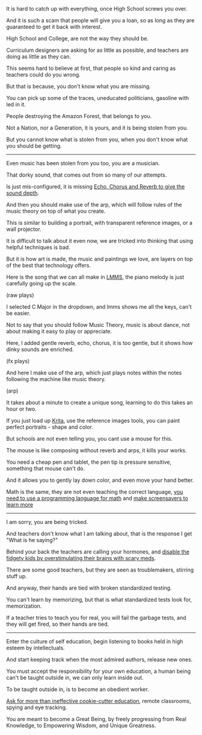 It is hard to catch up with everything,
once High School screws you over.

And it is such a scam that people will give you a loan,
so as long as they are guaranteed to get it back with interest.

High School and College,
are not the way they should be.

Curriculum designers are asking for as little as possible,
and teachers are doing as little as they can.

This seems hard to believe at first,
that people so kind and caring as teachers could do you wrong.

But that is because,
you don't know what you are missing.

You can pick up some of the traces,
uneducated politicians, gasoline with led in it.

People destroying the Amazon Forest,
that belongs to you.

Not a Nation, nor a Generation,
it is yours, and it is being stolen from you.

But you cannot know what is stolen from you,
when you don't know what you should be getting.

---

Even music has been stolen from you too,
you are a musician.

That dorky sound,
that comes out from so many of our attempts.

Is just mis-configured,
it is missing [Echo, Chorus and Reverb to give the sound depth][1].

And then you should make use of the arp,
which will follow rules of the music theory on top of what you create.

This is similar to building a portrait,
with transparent reference images, or a wall projector.

It is difficult to talk about it even now,
we are tricked into thinking that using helpful techniques is bad.

But it is how art is made, the music and paintings we love,
are layers on top of the best that technology offers.

Here is the song that we can all make in [LMMS][2],
the piano melody is just carefully going up the scale.

(raw plays)

I selected C Major in the dropdown,
and lmms shows me all the keys, can't be easier.

Not to say that you should follow Music Theory,
music is about dance, not about making it easy to play or appreciate.

Here, I added gentle reverb, echo, chorus,
it is too gentle, but it shows how dinky sounds are enriched.

(fx plays)

And here I make use of the arp,
which just plays notes within the notes following the machine like music theory.

(arp)

It takes about a minute to create a unique song,
learning to do this takes an hour or two.


If you just load up [Krita][3], use the reference images tools,
you can paint perfect portraits - shape and color.

But schools are not even telling you,
you cant use a mouse for this.

The mouse is like composing without reverb and arps,
it kills your works.

You need a cheap pen and tablet,
the pen tip is pressure sensitive, something that mouse can't do.

And it allows you to gently lay down color,
and even move your hand better.

Math is the same, they are not even teaching the correct language,
[you need to use a programming language for math][7] and [make screensavers to learn more][6]

---

I am sorry,
you are being tricked.

And teachers don't know what I am talking about,
that is the response I get "What is he saying?"

Behind your back the teachers are calling your hormones,
and [disable the fidgety kids by overstimulating their brains with scary meds][4].

There are some good teachers,
but they are seen as troublemakers, stirring stuff up.

And anyway,
their hands are tied with broken standardized testing.

You can't learn by memorizing,
but that is what standardized tests look for, memorization.

If a teacher tries to teach you for real,
you will fail the garbage tests, and they will get fired, so their hands are tied.

---

Enter the culture of self education,
begin listening to books held in high esteem by intellectuals.

And start keeping track when the most admired authors,
release new ones.

You must accept the responsibility for your own education,
a human being can't be taught outside in, we can only learn inside out.

To be taught outside in,
is to become an obedient worker.

[Ask for more than ineffective cookie-cutter education][5],
remote classrooms, spying and eye tracking.

You are meant to become a Great Being,
by freely progressing from Real Knowledge, to Empowering Wisdom, and Unique Greatness.

[1]: https://www.youtube.com/watch?v=vlKH5GaKAeg
[2]: https://www.youtube.com/results?search_query=LMMS+Tutorial
[3]: https://www.youtube.com/results?search_query=Krita+Tutorial
[4]: https://www.youtube.com/watch?v=mCbdS4hSa0s&t=2195s
[5]: https://www.youtube.com/watch?v=sxyKNMrhEvY
[6]: https://www.youtube.com/watch?v=8j0UDiN7my4&list=PLglp04UYZK_PrN6xWo_nJ-8kzyXDyFUwi
[7]: https://github.com/Jam3/math-as-code
